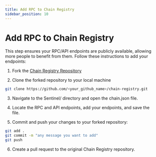 ```yaml
---
title: Add RPC to Chain Registry
sidebar_position: 10
---
```


# Add RPC to Chain Registry

This step ensures your RPC/API endpoints are publicly available, allowing more people to benefit from them. Follow these instructions to add your endpoints:

1. Fork the [Chain Registry Repository](https://github.com/cosmos/chain-registry)

2. Clone the forked repository to your local machine

```bash
git clone https://github.com/<your_github_name>/chain-registry.git
```

3. Navigate to the Sentinel/ directory and open the chain.json file.

4. Locate the RPC and API endpoints, add your endpoints, and save the file.

5. Commit and push your changes to your forked repository:

```bash
git add .
git commit -m "any message you want to add"
git push
```

6. Create a pull request to the original Chain Registry repository.